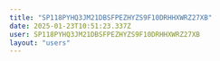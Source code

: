 ```yaml
---
title: "SP118PYHQ3JM21DBSFPEZHYZS9F10DRHHXWRZ27XB"
date: 2025-01-23T10:51:23.337Z
user: SP118PYHQ3JM21DBSFPEZHYZS9F10DRHHXWRZ27XB
layout: "users"
---
```

    